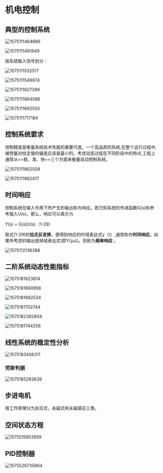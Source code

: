 # 机电控制

## 典型的控制系统

![1575111464886](../typora-pic/1575111464886.png)

![1575111491849](../typora-pic/1575111491849.png)

按系统输入信号划分：

![1575111532517](../typora-pic/1575111532517.png)

![1575111549874](../typora-pic/1575111549874.png)

![1575111627399](../typora-pic/1575111627399.png)

![1575111664566](../typora-pic/1575111664566.png)

![1575111692550](../typora-pic/1575111692550.png)

![1575111717184](../typora-pic/1575111717184.png)

## 控制系统要求

控制精度是衡量系统技术性能的重要尺度。一个高品质的系统,在整个运行过程中,被控量对给定值的偏差应该是最小的。考虑动态过程在不同阶段中的特点,工程上通常从==稳、准、快==三个方面来衡量自动控制系统。

![1575111862508](../typora-pic/1575111862508.png)

![1575111882417](../typora-pic/1575111882417.png)

## 时间响应

控制系统在输入作用下所产生的输出称为响应。若已知系统的传递函数G(s)和参考输入U(s)，那么，响应可以表示为 

Y(s) = G(s)U(s)（1-29）

​    取式(1-29)的**拉氏反变换**，便得到响应的时域表达式y（t）,通常称作**时间响应**。如果所考虑的输出是频域表达式(即Y(jω))。则称为**频率响应** 。

![1575112136388](../typora-pic/1575112136388.png)

## 二阶系统动态性能指标

![1575181623814](../typora-pic/1575181623814.png)

![1575181660958](../typora-pic/1575181660958.png)

![1575181682534](../typora-pic/1575181682534.png)

![1575181702744](../typora-pic/1575181702744.png)

![1575182382804](../typora-pic/1575182382804.png)

![1575181744256](../typora-pic/1575181768855.png)

## 线性系统的稳定性分析

![1575183406311](../typora-pic/1575183406311.png)

### 劳斯判据

![1575185283639](../typora-pic/1575185283639.png)

## 步进电机

按工作原理分为反应式，永磁式和永磁感应三类。



## 空间状态方程

![1575515853959](../typora-pic/1575515853959.png)

## PID控制器

![1575526735864](../typora-pic/1575526735864.png)

